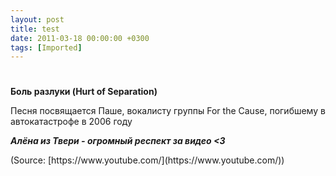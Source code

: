 ```yaml
---
layout: post
title: test
date: 2011-03-18 00:00:00 +0300
tags: [Imported]
---
```

# 

**Боль разлуки (Hurt of Separation)**

Песня посвящается Паше, вокалисту группы For the Cause, погибшему в автокатастрофе в 2006 году

**_Алёна из Твери - огромный респект за видео <3_**

<div class="attribution">(<span>Source:</span> [https://www.youtube.com/](https://www.youtube.com/))</div>